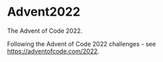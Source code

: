 # Advent2022
The Advent of Code 2022.

Following the Advent of Code 2022 challenges - see https://adventofcode.com/2022.
